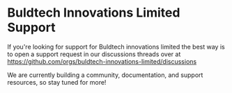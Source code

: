 # Buldtech Innovations Limited Support

If you're looking for support for Buldtech innovations limited the best way is to open a
support request in our discussions threads over at https://github.com/orgs/buldtech-innovations-limited/discussions

We are currently building a community, documentation, and support resources, so stay tuned for more!
